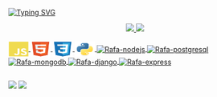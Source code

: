 [![Typing SVG](https://readme-typing-svg.herokuapp.com?color=%23F7F7F7&size=200&center=cierto&vCenter=falso&multiline=true&width=4000&height=500&lines=Welcome+I+am+a+back-end+developer.+)](https://github.com/Daniel-Santiago-Acosta-1013)


<div align="center">
  <a href="https://github.com/Daniel-Santiago-Acosta-1013">
  <img height="180em" src="https://github-readme-stats.vercel.app/api?username=Daniel-Santiago-Acosta-1013&show_icons=true&theme=dark&include_all_commits=true&count_private=true"/>
  <img height="180em" src="https://github-readme-stats.vercel.app/api/top-langs/?username=Daniel-Santiago-Acosta-1013&layout=compact&langs_count=7&theme=dark"/>
</div>
<div style="display: inline_block"><br>
  <img align="center" alt="Rafa-Js" height="30" width="40" src="https://raw.githubusercontent.com/devicons/devicon/master/icons/javascript/javascript-plain.svg">
  <img align="center" alt="Rafa-HTML" height="30" width="40" src="https://raw.githubusercontent.com/devicons/devicon/master/icons/html5/html5-original.svg">
  <img align="center" alt="Rafa-CSS" height="30" width="40" src="https://raw.githubusercontent.com/devicons/devicon/master/icons/css3/css3-original.svg">
  <img align="center" alt="Rafa-Python" height="30" width="40" src="https://raw.githubusercontent.com/devicons/devicon/master/icons/python/python-original.svg">
  <img align="center" alt="Rafa-nodejs" height="30" width="40" src="https://cdn.jsdelivr.net/gh/devicons/devicon/icons/nodejs/nodejs-original.svg" />
  <img align="center" alt="Rafa-postgresql" height="30" width="40" src="https://cdn.jsdelivr.net/gh/devicons/devicon/icons/postgresql/postgresql-plain.svg" />
  <img align="center" alt="Rafa-mongodb" height="30" width="40" src="https://cdn.jsdelivr.net/gh/devicons/devicon/icons/mongodb/mongodb-plain-wordmark.svg" />
  <img align="center" alt="Rafa-django" height="30" width="40" src="https://cdn.jsdelivr.net/gh/devicons/devicon/icons/django/django-plain.svg" />
  <img align="center" alt="Rafa-express" height="30" width="40" src="https://cdn.jsdelivr.net/gh/devicons/devicon/icons/express/express-original.svg" />
</div>
  
  ##
 
<div> 
  <a href = "mailto:santiagoacosta1013@gmail.com"><img src="https://img.shields.io/badge/-Gmail-%23333?style=for-the-badge&logo=gmail&logoColor=white" target="_blank"></a>
  <a href="https://www.linkedin.com/in/santiago-acosta-79a5751b7/" target="_blank"><img src="https://img.shields.io/badge/-LinkedIn-%230077B5?style=for-the-badge&logo=linkedin&logoColor=white" target="_blank"></a> 
</div>
